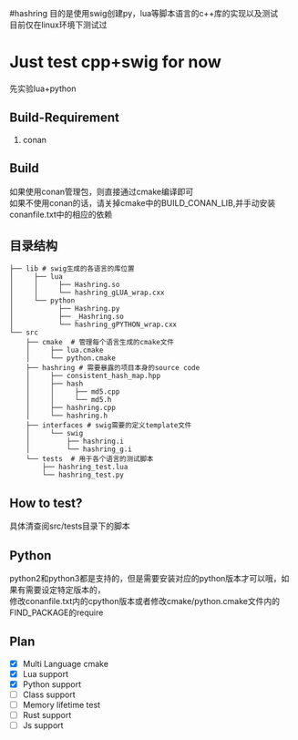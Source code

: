 #hashring
目的是使用swig创建py，lua等脚本语言的c++库的实现以及测试  
目前仅在linux环境下测试过  


# Just test cpp+swig for now
先实验lua+python

## Build-Requirement
1. conan


## Build
如果使用conan管理包，则直接通过cmake编译即可  
如果不使用conan的话，请关掉cmake中的BUILD_CONAN_LIB,并手动安装conanfile.txt中的相应的依赖


## 目录结构  
```
├── lib # swig生成的各语言的库位置
│     ├── lua
│     │     ├── Hashring.so
│     │     └── hashring_gLUA_wrap.cxx
│     └── python
│           ├── Hashring.py
│           ├── _Hashring.so
│           └── hashring_gPYTHON_wrap.cxx
└── src
    ├── cmake  # 管理每个语言生成的cmake文件
    │     ├── lua.cmake
    │     └── python.cmake
    ├── hashring # 需要暴露的项目本身的source code
    │     ├── consistent_hash_map.hpp
    │     ├── hash
    │     │     ├── md5.cpp
    │     │     └── md5.h
    │     ├── hashring.cpp
    │     └── hashring.h
    ├── interfaces # swig需要的定义template文件
    │     └── swig
    │         ├── hashring.i
    │         └── hashring_g.i
    └── tests  # 用于各个语言的测试脚本
        ├── hashring_test.lua
        └── hashring_test.py
```




## How to test?
具体清查阅src/tests目录下的脚本

## Python
python2和python3都是支持的，但是需要安装对应的python版本才可以哦，如果有需要设定特定版本的，  
修改conanfile.txt内的cpython版本或者修改cmake/python.cmake文件内的FIND_PACKAGE的require


## Plan
- [x] Multi Language cmake
- [x] Lua support
- [x] Python support
- [ ] Class support
- [ ] Memory lifetime test
- [ ] Rust support
- [ ] Js support
